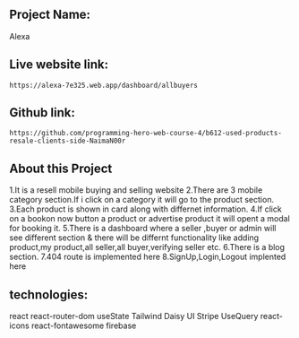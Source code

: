 ## Project Name:
Alexa
## Live website link:
`https://alexa-7e325.web.app/dashboard/allbuyers`

## Github link:
`https://github.com/programming-hero-web-course-4/b612-used-products-resale-clients-side-NaimaN00r`

## About this Project 
1.It is a resell mobile buying and selling website
2.There are 3 mobile category section.If i click on a category it will go to the product section.
3.Each product is shown in card along with differnet information.
4.If click  on a  bookon  now button   a product or advertise product it will opent a modal for booking it.
5.There is a dashboard where a seller ,buyer or admin will see different section & there will be differnt functionality like adding product,my product,all seller,all buyer,verifying seller etc.
6.There is a blog section.
7.404 route is implemented here
8.SignUp,Login,Logout implented here
## technologies:
react
react-router-dom
useState
Tailwind
Daisy UI
Stripe
UseQuery
react-icons
react-fontawesome
firebase